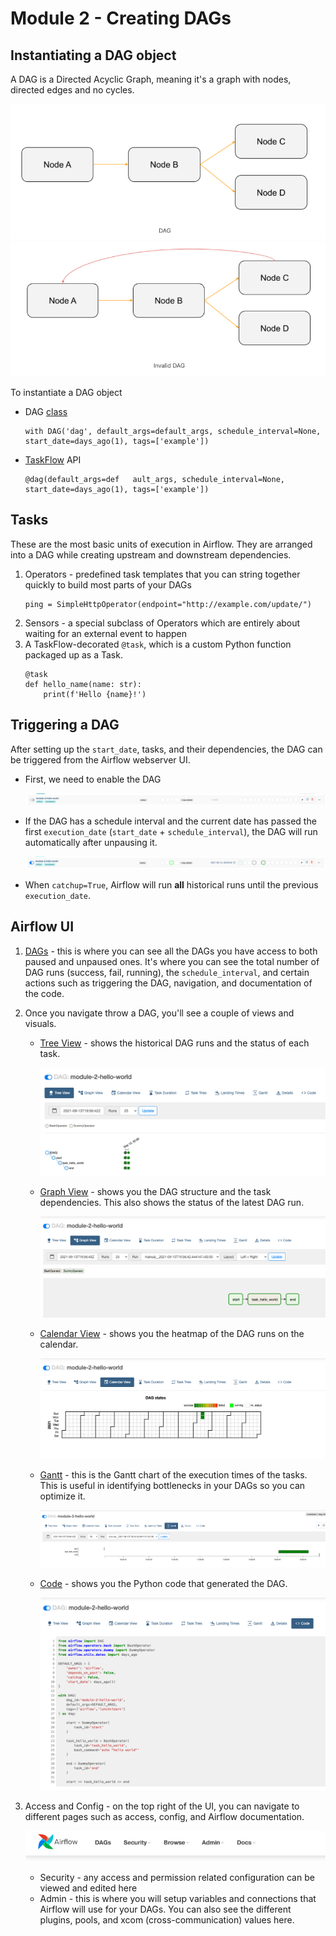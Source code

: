 # Module 2 - Creating DAGs

## Instantiating a DAG object
A DAG is a Directed Acyclic Graph, meaning it's a graph with nodes, directed edges and no cycles.

![dag](./images/dag.png)
![not_dag](./images/not_dag.png)

To instantiate a DAG object
- DAG [class](https://airflow.apache.org/docs/apache-airflow/stable/_api/airflow/models/dag/index.html)

    ```
    with DAG('dag', default_args=default_args, schedule_interval=None, start_date=days_ago(1), tags=['example'])
    ```
- [TaskFlow](https://airflow.apache.org/docs/apache-airflow/stable/concepts/taskflow.html) API


    ```
    @dag(default_args=def   ault_args, schedule_interval=None, start_date=days_ago(1), tags=['example'])
    ```

## Tasks
These are the most basic units of execution in Airflow. They are arranged into a DAG while creating upstream and downstream dependencies.

1. Operators - predefined task templates that you can string together quickly to build most parts of your DAGs 
    ```
    ping = SimpleHttpOperator(endpoint="http://example.com/update/")
    ```
2. Sensors - a special subclass of Operators which are entirely about waiting for an external event to happen
3. A TaskFlow-decorated `@task`, which is a custom Python function packaged up as a Task.
    ```
    @task
    def hello_name(name: str):
        print(f'Hello {name}!')
    ```
## Triggering a DAG
After setting up the `start_date`, tasks, and their dependencies, the DAG can be triggered from the Airflow webserver UI.

- First, we need to enable the DAG

    ![enable_dag](./images/enable_dag.png)

- If the DAG has a schedule interval and the current date has passed the first `execution_date` (`start_date` + `schedule_interval`), the DAG will run automatically after unpausing it.

    ![trigger_dag](./images/trigger_dag.png)

- When `catchup=True`, Airflow will run **all** historical runs until the previous `execution_date`. 

## Airflow UI

1. [DAGs](http://localhost:8080/home) - this is where you can see all the DAGs you have access to both paused and unpaused ones. It's where you can see the total number of DAG runs (success, fail, running), the `schedule_interval`, and certain actions such as triggering the DAG, navigation, and documentation of the code.

2. Once you navigate throw a DAG, you'll see a couple of views and visuals.
    
    - [Tree View](http://localhost:8080/tree?dag_id=module-2-hello-world) - shows the historical DAG runs and the status of each task.

        ![tree_view](./images/tree_view.png) 
    
    - [Graph View](http://localhost:8080/graph?dag_id=module-2-hello-world) - shows you the DAG structure and the task dependencies. This also shows the status of the latest DAG run.

        ![graph_view](./images/graph_view.png) 

    - [Calendar View](http://localhost:8080/calendar?dag_id=module-2-hello-world) - shows you the heatmap of the DAG runs on the calendar.

        ![graph_view](./images/calendar_view.png)

    - [Gantt](http://localhost:8080/gantt?dag_id=module-2-hello-world) - this is the Gantt chart of the execution times of the tasks. This is useful in identifying bottlenecks in your DAGs so you can optimize it.

        ![Gant](./images/gantt.png)

    - [Code](http://localhost:8080/code?dag_id=module-2-hello-world) - shows you the Python code that generated the DAG.

        ![Gant](./images/code.png)

3. Access and Config - on the top right of the UI, you can navigate to different pages such as access, config, and Airflow documentation.

    ![misc](./images/misc.png)

    - Security - any access and permission related configuration can be viewed and edited here
    - Admin - this is where you will setup variables and connections that Airflow will use for your DAGs. You can also see the different plugins, pools, and xcom (cross-communication) values here.
